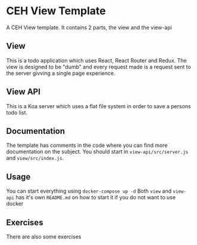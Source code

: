 # CEH View Template

A CEH View template. It contains 2 parts, the view and the view-api

## View

This is a todo application which uses React, React Router and Redux. The view is designed to be "dumb" and every request made is a request sent to the server givving a single page experience.

## View API

This is a Koa server which uses a flat file system in order to save a persons todo list.

## Documentation

The template has comments in the code where you can find more documentation on the subject. You should start in `view-api/src/server.js` and `view/src/index.js`.

## Usage

You can start everything using `docker-compose up -d`
Both `view` and `view-api` has it's own `README.md` on how to start it if you do not want to use docker

## Exercises

There are also some exercises 